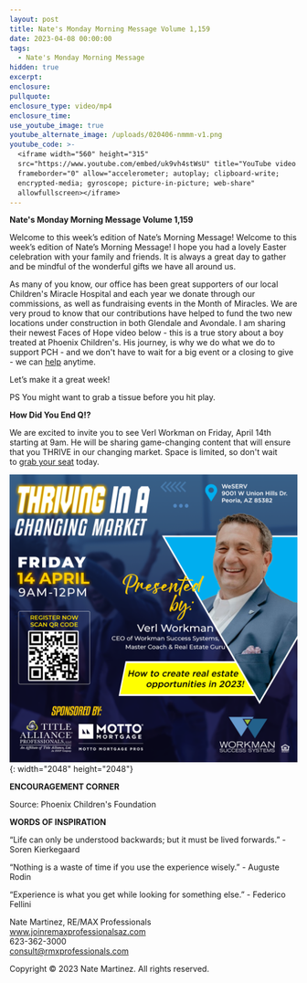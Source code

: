 ```yaml
---
layout: post
title: Nate's Monday Morning Message Volume 1,159
date: 2023-04-08 00:00:00
tags:
  - Nate's Monday Morning Message
hidden: true
excerpt:
enclosure:
pullquote:
enclosure_type: video/mp4
enclosure_time:
use_youtube_image: true
youtube_alternate_image: /uploads/020406-nmmm-v1.png
youtube_code: >-
  <iframe width="560" height="315"
  src="https://www.youtube.com/embed/uk9vh4stWsU" title="YouTube video player"
  frameborder="0" allow="accelerometer; autoplay; clipboard-write;
  encrypted-media; gyroscope; picture-in-picture; web-share"
  allowfullscreen></iframe>
---
```

**Nate's Monday Morning Message Volume 1,159**

Welcome to this week’s edition of Nate’s Morning Message! Welcome to this week’s edition of Nate’s Morning Message! I hope you had a lovely Easter celebration with your family and friends. It is always a great day to gather and be mindful of the wonderful gifts we have all around us.&nbsp;

As many of you know, our office has been great supporters of our local Children's Miracle Hospital and each year we donate through our commissions, as well as fundraising events in the Month of Miracles. We are very proud to know that our contributions have helped to fund the two new locations under construction in both Glendale and Avondale. I am sharing their newest Faces of Hope video below - this is a true story about a boy treated at Phoenix Children's. His journey, is why we do what we do to support PCH - and we don't have to wait for a big event or a closing to give - we can&nbsp;[help](https://rem.ax/PCHPros2022)&nbsp;anytime.

Let’s make it a great week!&nbsp;

PS You might want to grab a tissue before you hit play.&nbsp;

**How Did You End Q!?**

We are excited to invite you to see Verl Workman on Friday, April 14th starting at 9am. He will be sharing game-changing content that will ensure that you THRIVE in our changing market. Space is limited, so don't wait to&nbsp;[grab your seat](https://rem.ax/7FIGThriveMarket)&nbsp;today.&nbsp;

![](/uploads/230330-thrivingmarket-verl-v1.png){: width="2048" height="2048"}

**ENCOURAGEMENT CORNER&nbsp;**

Source: Phoenix Children's Foundation

**WORDS OF INSPIRATION**

“Life can only be understood backwards; but it must be lived forwards.” - Soren Kierkegaard

“Nothing is a waste of time if you use the experience wisely.” - Auguste Rodin

“Experience is what you get while looking for something else.” - Federico Fellini

Nate Martinez, RE/MAX Professionals<br>www.joinremaxprofessionalsaz.com<br>623-362-3000<br>consult@rmxprofessionals.com

Copyright © 2023 Nate Martinez. All rights reserved.